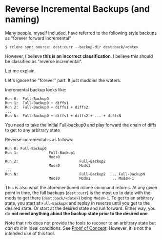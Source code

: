 # Reverse Incremental Backups (and naming)

Many people, myself included, have referred to the following style backups as "forever forward incremental"

    $ rclone sync source: dest:curr --backup-dir dest:back/<date>

However, I believe **this is an incorrect classification**. I believe this should be classified as "reverse incremental".

Let me explain.

Let's ignore the "forever" part. It just muddies the waters.

Incremental backup looks like:

```
Run 0:  Full-Backup0
Run 1:  Full-Backup0 + diffs1
Run 2:  Full-Backup0 + diffs1 + diffs2
...
Run N:  Full-Backup0 + diffs1 + diffs2 + ... + diffsN
```

You need to take the initial Full-backup0 and play forward the chain of diffs to get to any arbitrary state

Reverse incremental is as follows:

```
Run 0: Full-Backup0
Run 1:              Full-Backup1
                    Mods0
Run 2:                            Full-Backup2
                    Mods0         Mods1
...
Run N:                            Full-Backup2  ... Full-BackupN
                    Mods0         Mods1         ... ModsN-1
```

This is also what the aforementioned rclone command returns. At any given point in time, the full backups (`dest:curr`) is the most up to date with the mods to get there (`dest:back/<date>`) being `ModsN-1`. To get to an arbitrary state, you start at `Full-BackupN` and replay in reverse until you get to the desired state. Or start at the desired state and run forward. Either way, you do **not need anything about the backup state prior to the desired one**.

Note that rirb does not provide the tools to recover to an arbitrary state but *can do it* in ideal conditions. See [Proof of Concept](../restore_proof_of_concept/readme.md). However, it is not the intended use of this tool.